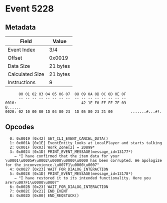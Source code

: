 # Event 5228

## Metadata

| Field           | Value    |
|-----------------|----------|
| Event Index     | 3/4      |
| Offset          | 0x0019   |
| Data Size       | 21 bytes |
| Calculated Size | 21 bytes |
| Instructions    | 9        |

```
      00 01 02 03 04 05 06 07  08 09 0A 0B 0C 0D 0E 0F
      -- -- -- -- -- -- -- --  -- -- -- -- -- -- -- --
0010:                             42 1E F0 FF FF 7F 03           B......
0020: 02 10 00 80 1D 04 80 23  1D 05 80 23 21 00        .......#...#!.  
```

## Opcodes

```
  0: 0x0019 [0x42] SET_CLI_EVENT_CANCEL_DATA()
  1: 0x001A [0x1E] EventEntity looks at LocalPlayer and starts talking
  2: 0x001F [0x03] Work_Zone[2] = 20899*
  3: 0x0024 [0x1D] PRINT_EVENT_MESSAGE(message_id=13177*)
    → "I have confirmed that the item data for your \u0001\u0005#\u0002\u0000\u0000\u0000 has been corrupted. We apologize for the inconvenience.\u007F1\u0000\u0007"
  4: 0x0027 [0x23] WAIT_FOR_DIALOG_INTERACTION
  5: 0x0028 [0x1D] PRINT_EVENT_MESSAGE(message_id=13178*)
    → "I have restored it to its intended functionality. Here you are!\u007F1\u0000\u0007"
  6: 0x002B [0x23] WAIT_FOR_DIALOG_INTERACTION
  7: 0x002C [0x21] END_EVENT
  8: 0x002D [0x00] END_REQSTACK()
```
